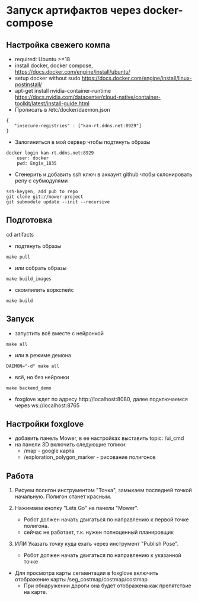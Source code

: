 # Запуск артифактов через docker-compose

## Настройка свежего компа
- required: Ubuntu >=18
- install docker, docker compose,
    https://docs.docker.com/engine/install/ubuntu/
- setup docker without sudo
    https://docs.docker.com/engine/install/linux-postinstall/
- apt-get install nvidia-container-runtime
    https://docs.nvidia.com/datacenter/cloud-native/container-toolkit/latest/install-guide.html
- Прописать в /etc/docker/daemon.json
```
{
   "insecure-registries" : ["kan-rt.ddns.net:8929"]
}
```
- Залогиниться в мой сервер чтобы подтянуть образы
```
docker login kan-rt.ddns.net:8929
    user: docker
    pwd: Engix_1835
```
- Сгенерить и добавить ssh ключ в аккаунт github чтобы склонировать репу с субмодулями
```
ssh-keygen, add pub to repo
git clone git://mower-project
git submodule update --init --recursive
```

## Подготовка
cd artifacts

- подтянуть образы
```
make pull
```
- или собрать образы
```
make build_images
```
- скомпилить воркспейс
```
make build
```

## Запуск
- запустить всё вместе с нейронкой
```
make all
```
- или в режиме демона
```
DAEMON="-d" make all
```
- всё, но без нейронки
```
make backend_demo
```

- foxglove ждет по адресу http://localhost:8080, далее подключаемся через ws://localhost:8765

## Настройки foxglove
- добавить панель Mower, в ее настройках выставить topic: /ui_cmd
- на панели 3D включить следующие топики:
    - /map                          - google карта
    - /exploration_polygon_marker   - рисование полигонов

## Работа
1. Рисуем полигон инструментом "Точка", замыкаем последней точкой начальную.
Полигон станет красным.
2. Нажимаем кнопку "Lets Go" на панели "Mower".
    - Робот должен начать двигаться по направлению к первой точке полигона.
    - сейчас не работает, т.к. нужен полноценный планировщик

3. ИЛИ Указать точку куда ехать через инструмент "Publish Pose".
    - Робот должен начать двигаться по направлению к указанной точке

- Для просмотра карты сегментации в foxglove включить отображение карты /seg_costmap/costmap/costmap
    - При обнаружении дороги она будет отображена как препятствие на карте.
